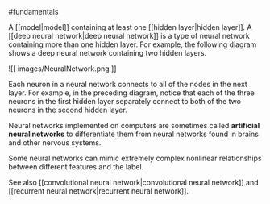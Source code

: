 #fundamentals

A [[model|model]] containing at least one
[[hidden layer|hidden layer]].
A [[deep neural network|deep neural network]] is a type of neural network
containing more than one hidden layer. For example, the following diagram
shows a deep neural network containing two hidden layers.


![[ images/NeuralNetwork.png ]]


Each neuron in a neural network connects to all of the nodes in the next layer.
For example, in the preceding diagram, notice that each of the three neurons
in the first hidden layer separately connect to both of the two neurons in the
second hidden layer.

Neural networks implemented on computers are sometimes called
<strong>artificial neural networks</strong> to differentiate them from
neural networks found in brains and other nervous systems.

Some neural networks can mimic extremely complex nonlinear relationships
between different features and the label.

See also [[convolutional neural network|convolutional neural network]] and
[[recurrent neural network|recurrent neural network]].

